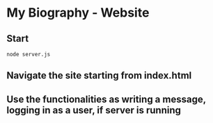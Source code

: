 # My Biography - Website

## Start

```
node server.js

```
## Navigate the site starting from index.html
## Use the functionalities as writing a message, logging in as a user, if server is running

